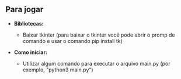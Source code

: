 ## Para jogar
  * <b>Bibliotecas:</b>
    * Baixar tkinter (para baixar o tkinter você pode abrir o promp de comando e usar o comando pip install tk)
    
 * <b>Como iniciar:</b>
    * Utilizar algum comando para executar o arquivo main.py (por exemplo, "python3 main.py")
